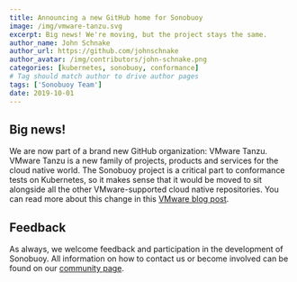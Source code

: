 ```yaml
---
title: Announcing a new GitHub home for Sonobuoy
image: /img/vmware-tanzu.svg
excerpt: Big news! We're moving, but the project stays the same.
author_name: John Schnake
author_url: https://github.com/johnschnake
author_avatar: /img/contributors/john-schnake.png
categories: [kubernetes, sonobuoy, conformance]
# Tag should match author to drive author pages
tags: ['Sonobuoy Team']
date: 2019-10-01
---
```


## Big news!

We are now part of a brand new GitHub organization: VMware Tanzu. VMware Tanzu is a new family of projects, products and services for the cloud native world. The Sonobuoy project is a critical part to conformance tests on Kubernetes, so it makes sense that it would be moved to sit alongside all the other VMware-supported cloud native repositories. You can read more about this change in this [VMware blog post].

## Feedback

As always, we welcome feedback and participation in the development of Sonobuoy. All information on how to contact us or become involved can be found on our [community page].

[VMware blog post]: https://blogs.vmware.com/cloudnative/2019/10/01/open-source-in-vmware-tanzu/
[community page]: https://sonobuoy.io/community/